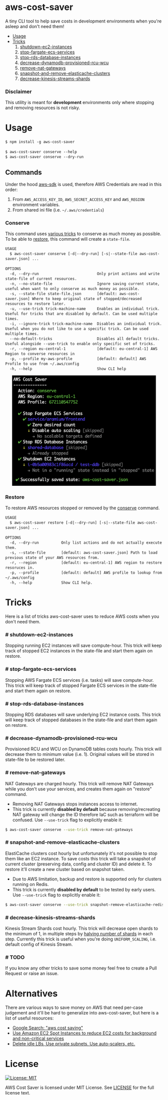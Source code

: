 aws-cost-saver
=======================

A tiny CLI tool to help save costs in development environments when you're asleep and don't need them!

* [Usage](#usage)
* [Tricks](#tricks)
  1. [shutdown-ec2-instances](#-shutdown-ec2-instances)
  2. [stop-fargate-ecs-services](#-stop-fargate-ecs-services)
  3. [stop-rds-database-instances](#-stop-rds-database-instances)
  4. [decrease-dynamodb-provisioned-rcu-wcu](#-decrease-dynamodb-provisioned-rcu-wcu)
  5. [remove-nat-gateways](#-remove-nat-gateways)
  6. [snapshot-and-remove-elasticache-clusters](#-snapshot-and-remove-elasticache-clusters)
  7. [decrease-kinesis-streams-shards](#-decrease-kinesis-streams-shards)

### Disclaimer
This utility is meant for **development** environments only where stopping and removing resources is not risky.

# Usage
```sh-session
$ npm install -g aws-cost-saver

$ aws-cost-saver conserve --help
$ aws-cost-saver conserve --dry-run
```
## Commands
Under the hood [aws-sdk](https://github.com/aws/aws-sdk-js) is used, therefore AWS Credentials are read in this order:
1. From `AWS_ACCESS_KEY_ID`, `AWS_SECRET_ACCESS_KEY` and `AWS_REGION` environment variables.
2. From shared ini file (i.e. `~/.aws/credentials`)

### Conserve

This command uses [various tricks](#tricks) to conserve as much money as possible. To be able to [restore](#restore), this command will create a `state-file`.

```
USAGE
  $ aws-cost-saver conserve [-d|--dry-run] [-s|--state-file aws-cost-saver.json] ...

OPTIONS
  -d, --dry-run                          Only print actions and write state-file of current resources.
  -n, --no-state-file                    Ignore saving current state, useful when want to only conserve as much money as possible.
  -s, --state-file state-file.json       [default: aws-cost-saver.json] Where to keep original state of stopped/decreased resources to restore later.
  -u, --use-trick trick-machine-name     Enables an individual trick. Useful for tricks that are disabled by default. Can be used multiple times.
  -i, --ignore-trick trick-machine-name  Disables an individual trick. Useful when you do not like to use a specific trick. Can be used multiple times.
  --no-default-tricks                    Disables all default tricks. Useful alongside --use-trick to enable only specific set of tricks.
  -r, --region eu-central-1              [default: eu-central-1] AWS Region to converse resources in
  -p, --profile my-aws-profile           [default: default] AWS Profile to use from ~/.aws/config
  -h, --help                             Show CLI help
```

<p align="center">
  <img width="460" src="./assets/example-screenshot.png" />
</p>

### Restore

To restore AWS resources stopped or removed by the [conserve](#conserve) command.

```
USAGE
  $ aws-cost-saver restore [-d|--dry-run] [-s|--state-file aws-cost-saver.json] ...

OPTIONS
  -d, --dry-run          Only list actions and do not actually execute them.
  -s, --state-file       [default: aws-cost-saver.json] Path to load previous state of your AWS resources from.
  -r, --region           [default: eu-central-1] AWS region to restore resoruces in.
  -p, --profile          [default: default] AWS profile to lookup from ~/.aws/config
  -h, --help             Show CLI help.
```

# Tricks
Here is a list of tricks aws-cost-saver uses to reduce AWS costs when you don't need them.

### # shutdown-ec2-instances
Stopping running EC2 instances will save compute-hour. This trick will keep track of stopped EC2 instances in the state-file and start them again on restore.

### # stop-fargate-ecs-services
Stopping AWS Fargate ECS services (i.e. tasks) will save compute-hour. This trick will keep track of stopped Fargate ECS services in the state-file and start them again on restore.

### # stop-rds-database-instances
Stopping RDS databases will save underlying EC2 instance costs. This trick will keep track of stopped databases in the state-file and start them again on restore.

### # decrease-dynamodb-provisioned-rcu-wcu
Provisioned RCU and WCU on DynamoDB tables costs hourly. This trick will decrease them to minimum value (i.e. 1). Original values will be stored in state-file to be restored later.

### # remove-nat-gateways
NAT Gateways are charged hourly. This trick will remove NAT Gateways while you don't use your services, and creates them again on "restore" command.

* Removing NAT Gateways stops instances access to internet.
* This trick is currently **disabled by default** because removing/recreating NAT gateway will change the ID therefore IaC such as terraform will be confused. Use `--use-trick` flag to explicitly enable it:
```sh
$ aws-cost-saver conserve --use-trick remove-nat-gateways
```

### # snapshot-and-remove-elasticache-clusters
ElastiCache clusters cost hourly but unfortunately it's not possible to stop them like an EC2 instance. To save costs this trick will take a snapshot of current cluster (preserving data, config and cluster ID) and delete it. To restore it'll create a new cluster based on snapshot taken. 

* Due to AWS limitation, backup and restore is supported only for clusters running on Redis.
* This trick is currently **disabled by default** to be tested by early users. Use `--use-trick` flag to explicitly enable it:
```sh
$ aws-cost-saver conserve --use-trick snapshot-remove-elasticache-redis
```

### # decrease-kinesis-streams-shards
Kinesis Stream Shards cost hourly. This trick will decrease open shards to the minimum of 1, in multiple steps by [halving number of shards](https://docs.aws.amazon.com/kinesis/latest/APIReference/API_UpdateShardCount.html#Streams-UpdateShardCount-request-TargetShardCount) in each step. Currently this trick is useful when you're doing `UNIFORM_SCALING`, i.e. default config of Kinesis Stream. 

### # TODO
If you know any other tricks to save some money feel free to create a Pull Request or raise an issue.

# Alternatives
There are various ways to save money on AWS that need per-case judgement and it'll be hard to generalize into aws-cost-saver, but here is a list of useful resources:
* [Google Search: "aws cost saving"](https://lmgtfy.com/?q=aws+cost+saving)
* [Use Amazon EC2 Spot Instances to reduce EC2 costs for background and non-critical services](https://www.youtube.com/watch?v=7q5AeoKsGJw)
* [Delete idle LBs, Use private subnets, Use auto-scalers, etc.](https://medium.com/@george_51059/reduce-aws-costs-74ef79f4f348)

# License
[![License: MIT](https://img.shields.io/badge/License-MIT-green.svg)](https://opensource.org/licenses/MIT)  

AWS Cost Saver is licensed under MIT License. See [LICENSE](LICENSE) for the full license text.
